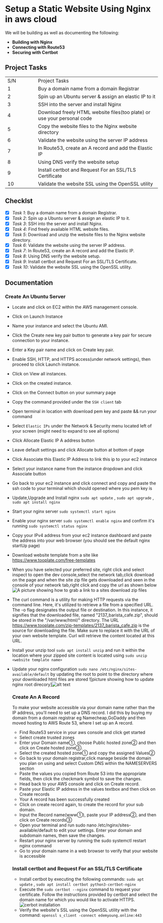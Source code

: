 # Setup a Static Website Using Nginx in aws cloud

We will be building as well as documenting the following:

- **Building with Nginx**
- **Connecting with Route53**
- **Securing with Certbot**

## Project Tasks

<table>
<tr>
<td width="20%">S/N</td>
<td width="80%">Project Tasks</td>
</tr>
<tr>
<td>1</td>
<td>Buy a domain name from a domain Registrar</td>
</tr>
<tr>
<td>2</td>
<td>Spin up an Ubuntu server & assign an elastic IP to it</td>
</tr>
<tr>
<td>3</td>
<td>SSH into the server and install Nginx</td>
</tr>
<tr>
<td>4</td>
<td>Download freely HTML website files(too plate) or use your personal code</td>
</tr>
<tr>
<td>5</td>
<td>Copy the website files to the Nginx website directory</td>
</tr>
<tr>
<td>6</td>
<td>Validate the website using the server IP address</td>
</tr>
<tr>
<td>7</td>
<td>In Route53, create an A record and add the Elastic IP</td>
</tr>
<tr>
<td>8</td>
<td>Using DNS verify the website setup</td>
</tr>
<tr>
<td>9</td>
<td>Install certbot and Request For an SSL/TLS Certificate</td>
</tr>
<tr>
<td>10</td>
<td>Validate the website SSL using the OpenSSL utility</td>
</tr>
</table>

## Checklst

- [x] _Task 1_: Buy a domain name from a domain Registrar.
- [x] _Task 2_: Spin up a Ubuntu server & assign an elastic IP to it.
- [x] _Task 3_: SSH into the server and install Nginx.
- [x] _Task 4_: Find freely available HTML website files.
- [x] _Task 5_: Download and unzip the website files to the Nginx website directory.
- [x] _Task 6_: Validate the website using the server IP address.
- [x] _Task 7_: In Route53, create an A record and add the Elastic IP.
- [x] _Task 8_: Using DNS verify the website setup.
- [x] _Task 9_: Install certbot and Request For an SSL/TLS Certificate.
- [x] _Task 10_: Validate the website SSL using the OpenSSL utility.

## Documentation

### Create An Ubuntu Server

- Locate and click on EC2 within the AWS management console.
- Click on Launch Instance
- Name your instance and select the Ubuntu AMI.
- Click the Create new key pair button to generate a key pair for secure connection to your instance.
- Enter a Key pair name and click on Create key pair.
- Enable SSH, HTTP, and HTTPS access(under network settings), then proceed to click Launch instance.
- Click on View all instances.
- Click on the created instance.
- Click on the Connect button on your summary page
- Copy the command provided under the `SSH client` tab
- Open terminal in location with download pem key and paste && run your command
- Select `Elastic IPs` under the Network & Security menu located left of your screen (might need to expand to see all options)
- Click Allocate Elastic IP A
  address button
- Leave default settings and click Allocate button at bottom of page
- Click Associate this Elastic IP Address to link this ip to your ec2 instance
- Select your instance name from the instance dropdown and click Associate button
- Go back to your ec2 instance and click connect and copy and paste the ssh code to your terminal which should opened where you pem key is
- Update,Upgrade and Install nginx `sudo apt update` , `sudo apt upgrade` , `sudo apt install nginx`
- Start your nginx server `sudo systemctl start nginx`
- Enable your nginx server `sudo systemctl enable nginx` and confirm it's running `sudo systemctl status nginx`
- Copy your IPv4 address from your ec2 instance dashboard and paste the address into your web browser (you should see the default nginx startUp page)
- Download website template from a site like https://www.tooplate.com/free-templates
- When you have selected your preferred site, right click and select inspect to open the dev console,select the network tab,click download on the page and when the site zip file gets downloaded and seen in the console of your network tab,right click and copy the url as shown below
  ![A picture showing how to grab a link to a sites download zip files](image-6.png)
- The curl command is a utility for making HTTP requests via the command line. Here, it's utilized to retrieve a file from a specified URL. The -o flag designates the output file or destination. In this instance, it signifies that the downloaded file, named "2137_barista_cafe.zip", should be stored in the "/var/www/html/" directory. The URL https://www.tooplate.com/zip-templates/2137_barista_cafe.zip is the source for downloading the file. Make sure to replace it with the URL of your own website template. Curl will retrieve the content located at this URL.
- Install your unzip tool `sudo apt install unzip` and run it within the location where your zipped site content is located using `sudo unzip <website template name>`
- Update your nginx configuration `sudo nano /etc/nginx/sites-available/default` by updating the root to point to the directory where your downloaded html files are stored
  ![picture showing how to update nginx root direcory]![alt text](image-5.png)

  ### Create An A Record

  To make your website accessible via your domain name rather than the IP address, you'll need to set up a DNS record. I did this by buying my domain from a domain registrar eg Namecheap,GoDaddy and then moved hosting to AWS Route 53, where I set up an A record.

  - Find Route53 service in your aws console and click get started
  - Select create trusted zones
  - Enter your Domain name①, choose Public hosted zone② and then click on Create hosted zone③.
  - Select the created hosted zone① and copy the assigned Values②
  - Go back to your domain registrar,click manage beside the domain you plan on using and select Custom DNS within the NAMESERVERS section
  - Paste the values you copied from Route 53 into the appropriate fields, then click the checkmark symbol to save the changes.
  - Head back to your AWS console and click on Create record.
  - Paste your Elastic IP address in the values textbox and then click on Create records
  - Your A record has been successfully created
  - Click on create record again, to create the record for your sub domain.
  - Input the Record name(www➀), paste your IP address➁, and then click on Create records➂
  - Open your terminal and run sudo nano /etc/nginx/sites-available/default to edit your settings. Enter your domain and subdomain names, then save the changes.
  - Restart your nginx server by running the sudo systemctl restart nginx command
  - Go to your domain name in a web browser to verify that your website is accessible

  ### Install certbot and Request For an SSL/TLS Certificate

  - Install certbot by executing the following commands: `sudo apt update` , `sudo apt install certbot python3-certbot-nginx`
  - Execute the `sudo certbot --nginx` command to request your certificate. Follow the instructions provided by certbot and select the domain name for which you would like to activate HTTPS.
    ![cerbot installation](image-2.png)
  - Verify the website's SSL using the OpenSSL utility with the command: `openssl s_client -connect edemyoung.online:443`
